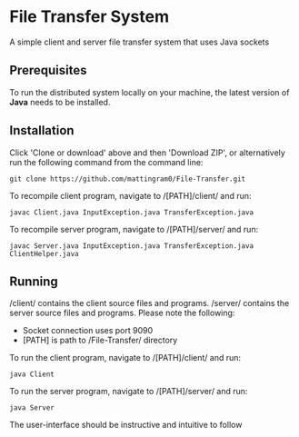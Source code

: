 # File Transfer System
A simple client and server file transfer system that uses Java sockets

## Prerequisites
To run the distributed system locally on your machine, the latest version of **Java** needs to be installed.

## Installation
Click 'Clone or download' above and then 'Download ZIP', or alternatively run the following command from the command line:

```
git clone https://github.com/mattingram0/File-Transfer.git
```

To recompile client program, navigate to /[PATH]/client/ and run:
```
javac Client.java InputException.java TransferException.java
```

To recompile server program, navigate to /[PATH]/server/ and run:

```
javac Server.java InputException.java TransferException.java ClientHelper.java
```

## Running
/client/ contains the client source files and programs. /server/ contains the server source files and programs. Please note the following:
* Socket connection uses port 9090
* [PATH] is path to /File-Transfer/ directory 

To run the client program, navigate to /[PATH]/client/ and run:
```
java Client
```

To run the server program, navigate to /[PATH]/server/ and run:
```
java Server
```

The user-interface should be instructive and intuitive to follow 
